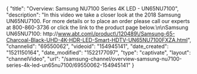 {
    "title": "Overview: Samsung NU7100 Series 4K LED - UN65NU7100",
    "description": "In this video we take a closer look at the 2018 Samsung UN65NU7100.  For more details or to place an order please call our experts at 800-860-3736 or click the link to the product page below.\n\nSamsung UN65NU7100: http:\/\/www.abt.com\/product\/120489\/Samsung-65-Charcoal-Black-UHD-4K-HDR-LED-Smart-HDTV-UN65NU7100FXZA.html",
    "channelid": "69550062",
    "videoid": "154945141",
    "date_created": "1521150164",
    "date_modified": "1522177097",
    "type": "captivate",
    "layout": "channelVideo",
    "url": "\/samsung-channel\/overview-samsung-nu7100-series-4k-led-un65nu7100\/69550062-154945141"
}